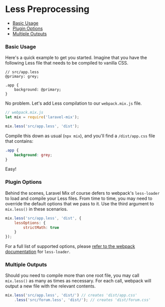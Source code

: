 # Less Preprocessing

-   [Basic Usage](#basic-usage)
-   [Plugin Options](#plugin-options)
-   [Multiple Outputs](#multiple-outputs)

### Basic Usage

Here's a quick example to get you started. Imagine that you have the following Less file that needs to be compiled to vanilla CSS.

```less
// src/app.less
@primary: grey;

.app {
    background: @primary;
}
```

No problem. Let's add Less compilation to our `webpack.mix.js` file.

```js
// webpack.mix.js
let mix = require('laravel-mix');

mix.less('src/app.less', 'dist');
```

Compile this down as usual \(`npx mix`\), and you'll find a `/dist/app.css` file that contains:

```css
.app {
    background: grey;
}
```

Easy!

### Plugin Options

Behind the scenes, Laravel Mix of course defers to webpack's `less-loader` to load and compile your Less files.
From time to time, you may need to override the default options that we pass to it. Use the third argument to `mix.less()` in these scenarios.

```js
mix.less('src/app.less', 'dist', {
    lessOptions: {
        strictMath: true
    }
});
```

For a full list of supported options, please [refer to the webpack documentation](https://webpack.js.org/loaders/less-loader/#options) for `less-loader`.

### Multiple Outputs

Should you need to compile more than one root file, you may call `mix.less()` as many as times as necessary. For each call, webpack will output a new file with the relevant contents.

```js
mix.less('src/app.less', 'dist/') // creates 'dist/app.css'
    .less('src/forum.less', 'dist/'); // creates 'dist/forum.css'
```

